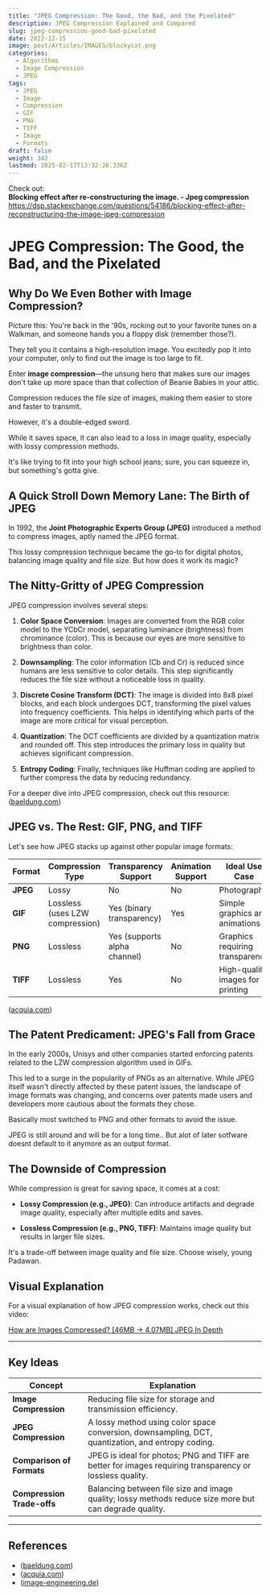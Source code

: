```yaml
---
title: "JPEG Compression: The Good, the Bad, and the Pixelated"
description: JPEG Compression Explained and Compared
slug: jpeg-compression-good-bad-pixelated
date: 2022-12-15
image: post/Articles/IMAGES/blockycat.png
categories:
  - Algorithms
  - Image Compression
  - JPEG
tags:
  - JPEG
  - Image
  - Compression
  - GIF
  - PNG
  - TIFF
  - Image
  - Formats
draft: false
weight: 342
lastmod: 2025-02-17T13:32:26.336Z
---
```

Check out:\
**Blocking effect after re-constructuring the image.  - Jpeg compression**\
https://dsp.stackexchange.com/questions/54186/blocking-effect-after-reconstructuring-the-image-jpeg-compression

# JPEG Compression: The Good, the Bad, and the Pixelated

## Why Do We Even Bother with Image Compression?

Picture this: You're back in the '90s, rocking out to your favorite tunes on a Walkman, and someone hands you a floppy disk (remember those?).

They tell you it contains a high-resolution image. You excitedly pop it into your computer, only to find out the image is too large to fit.

Enter **image compression**—the unsung hero that makes sure our images don't take up more space than that collection of Beanie Babies in your attic.

Compression reduces the file size of images, making them easier to store and faster to transmit.

However, it's a double-edged sword.

While it saves space, it can also lead to a loss in image quality, especially with lossy compression methods.

It's like trying to fit into your high school jeans; sure, you can squeeze in, but something's gotta give.

## A Quick Stroll Down Memory Lane: The Birth of JPEG

In 1992, the **Joint Photographic Experts Group (JPEG)** introduced a method to compress images, aptly named the JPEG format.

This lossy compression technique became the go-to for digital photos, balancing image quality and file size. But how does it work its magic?

## The Nitty-Gritty of JPEG Compression

JPEG compression involves several steps:

1. **Color Space Conversion**: Images are converted from the RGB color model to the YCbCr model, separating luminance (brightness) from chrominance (color). This is because our eyes are more sensitive to brightness than color.

2. **Downsampling**: The color information (Cb and Cr) is reduced since humans are less sensitive to color details. This step significantly reduces the file size without a noticeable loss in quality.

3. **Discrete Cosine Transform (DCT)**: The image is divided into 8x8 pixel blocks, and each block undergoes DCT, transforming the pixel values into frequency coefficients. This helps in identifying which parts of the image are more critical for visual perception.

4. **Quantization**: The DCT coefficients are divided by a quantization matrix and rounded off. This step introduces the primary loss in quality but achieves significant compression.

5. **Entropy Coding**: Finally, techniques like Huffman coding are applied to further compress the data by reducing redundancy.

For a deeper dive into JPEG compression, check out this resource: ([baeldung.com](https://www.baeldung.com/cs/jpeg-compression))

## JPEG vs. The Rest: GIF, PNG, and TIFF

Let's see how JPEG stacks up against other popular image formats:

| Format   | Compression Type                | Transparency Support         | Animation Support | Ideal Use Case                   |
| -------- | ------------------------------- | ---------------------------- | ----------------- | -------------------------------- |
| **JPEG** | Lossy                           | No                           | No                | Photographs                      |
| **GIF**  | Lossless (uses LZW compression) | Yes (binary transparency)    | Yes               | Simple graphics and animations   |
| **PNG**  | Lossless                        | Yes (supports alpha channel) | No                | Graphics requiring transparency  |
| **TIFF** | Lossless                        | Yes                          | No                | High-quality images for printing |

([acquia.com](https://www.acquia.com/blog/whats-the-difference-between-png-jpeg-gif-and-tiff))

## The Patent Predicament: JPEG's Fall from Grace

In the early 2000s, Unisys and other companies started enforcing patents related to the LZW compression algorithm used in GIFs.

This led to a surge in the popularity of PNGs as an alternative. While JPEG itself wasn't directly affected by these patent issues, the landscape of image formats was changing, and concerns over patents made users and developers more cautious about the formats they chose.

Basically most switched to PNG and other formats to avoid the issue.

JPEG is still around and will be for a long time.. But alot of later sotfware doesnt default to it anymore as an output format.

## The Downside of Compression

While compression is great for saving space, it comes at a cost:

* **Lossy Compression (e.g., JPEG)**: Can introduce artifacts and degrade image quality, especially after multiple edits and saves.

* **Lossless Compression (e.g., PNG, TIFF)**: Maintains image quality but results in larger file sizes.

It's a trade-off between image quality and file size. Choose wisely, young Padawan.

<!-- 
## Wrapping Up

Image compression is a balancing act. JPEG offers a middle ground with manageable file sizes and acceptable quality loss, making it suitable for everyday use. However, for tasks requiring high fidelity or transparency, formats like PNG or TIFF might be more appropriate.
-->

## Visual Explanation

For a visual explanation of how JPEG compression works, check out this video:

[How are Images Compressed? \[46MB → 4.07MB\] JPEG In Depth](https://www.youtube.com/watch?v=Kv1Hiv3ox8I)

***

## Key Ideas

| Concept                    | Explanation                                                                                              |
| -------------------------- | -------------------------------------------------------------------------------------------------------- |
| **Image Compression**      | Reducing file size for storage and transmission efficiency.                                              |
| **JPEG Compression**       | A lossy method using color space conversion, downsampling, DCT, quantization, and entropy coding.        |
| **Comparison of Formats**  | JPEG is ideal for photos; PNG and TIFF are better for images requiring transparency or lossless quality. |
| **Compression Trade-offs** | Balancing between file size and image quality; lossy methods reduce size more but can degrade quality.   |

***

## References

* ([baeldung.com](https://www.baeldung.com/cs/jpeg-compression))
* ([acquia.com](https://www.acquia.com/blog/whats-the-difference-between-png-jpeg-gif-and-tiff))
* ([image-engineering.de](https://www.image-engineering.de/library/technotes/745-how-does-the-jpeg-compression-work))
